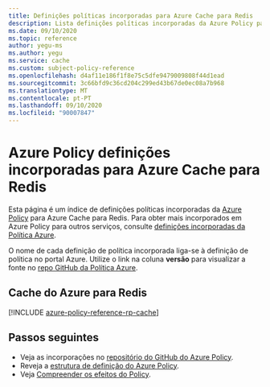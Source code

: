 ```yaml
---
title: Definições políticas incorporadas para Azure Cache para Redis
description: Lista definições políticas incorporadas da Azure Policy para Azure Cache para Redis. Estas definições políticas incorporadas fornecem abordagens comuns para gerir os seus recursos Azure.
ms.date: 09/10/2020
ms.topic: reference
author: yegu-ms
ms.author: yegu
ms.service: cache
ms.custom: subject-policy-reference
ms.openlocfilehash: d4af11e186f1f8e75c5dfe9479009808f44d1ead
ms.sourcegitcommit: 3c66bfd9c36cd204c299ed43b67de0ec08a7b968
ms.translationtype: MT
ms.contentlocale: pt-PT
ms.lasthandoff: 09/10/2020
ms.locfileid: "90007847"
---
```

# <a name="azure-policy-built-in-definitions-for-azure-cache-for-redis"></a>Azure Policy definições incorporadas para Azure Cache para Redis

Esta página é um índice de definições políticas incorporadas da [Azure Policy](../governance/policy/overview.md) para Azure Cache para Redis. Para obter mais incorporados em Azure Policy para outros serviços, consulte [definições incorporadas da Política Azure](../governance/policy/samples/built-in-policies.md).

O nome de cada definição de política incorporada liga-se à definição de política no portal Azure. Utilize o link na coluna **versão** para visualizar a fonte no [repo GitHub da Política Azure](https://github.com/Azure/azure-policy).

## <a name="azure-cache-for-redis"></a>Cache do Azure para Redis

[!INCLUDE [azure-policy-reference-rp-cache](../../includes/policy/reference/byrp/microsoft.cache.md)]

## <a name="next-steps"></a>Passos seguintes

- Veja as incorporações no [repositório do GitHub do Azure Policy](https://github.com/Azure/azure-policy).
- Reveja a [estrutura de definição do Azure Policy](../governance/policy/concepts/definition-structure.md).
- Veja [Compreender os efeitos do Policy](../governance/policy/concepts/effects.md).
